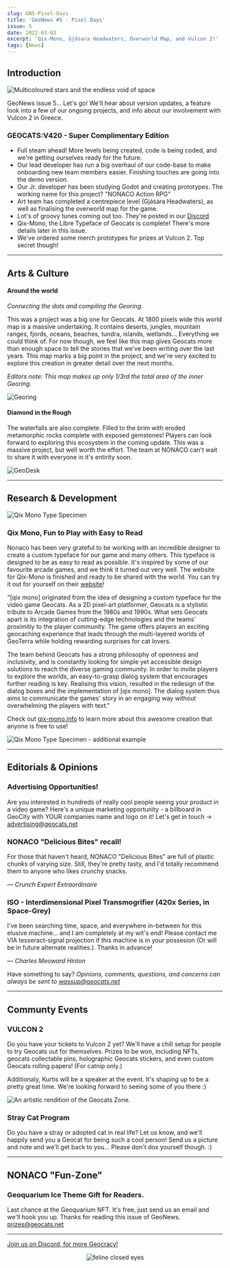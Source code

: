 ```yaml
---
slug: GN5-Pixel-Days
title: 'GeoNews #5 - Pixel Days'
issue: 5
date: 2022-03-03
excerpt: 'Qix-Mono, Gjásara Headwaters, Overworld Map, and Vulcon 2!'
tags: [News]
---
```


## **Introduction**

![Multicoloured stars and the endless void of space](/geonews/stars.png)

GeoNews issue 5... Let's go!
We'll hear about version updates, a feature look into a few of our ongoing projects, and info about our involvement with Vulcon 2 in Greece.

### GEOCATS:V420 - Super Complimentary Edition

- Full steam ahead! More levels being created, code is being coded, and we're getting ourselves ready for the future. 
- Our lead developer has run a big overhaul of our code-base to make onboarding new team members easier. Finishing touches are going into the demo version.
- Our Jr. developer has been studying Godot and creating prototypes. The working name for this project? "NONACO Action RPG"
- Art team has completed a centrepiece level (Gjásara Headwaters), as well as finalising the overworld map for the game.
- Lot's of groovy tunes coming out too. They're posted in our [Discord](https://discord.gg/JW6mgyN3rk)
- Qix-Mono, the Libre Typeface of Geocats is complete! There's more details later in this issue.
- We've ordered some merch prototypes for prizes at Vulcon 2. Top secret though!

---

## **Arts & Culture**

#### Around the world

*Connecting the dots and compiling the Georing.* 

This was a project was a big one for Geocats. At 1800 pixels wide this world map is a massive undertaking. It contains deserts, jungles, mountain ranges, fjords, oceans, beaches, tundra, islands, wetlands... Everything we could think of.
For now though, we feel like this map gives Geocats more than enough space to tell the stories that we've been writing over the last years. This map marks a big point in the project, and we're very excited to explore this creation in greater detail over the next months.

*Editors note: This map makes up only 1/3rd the total area of the inner Georing.*

![Georing](/geonews/ringmap.png)

#### Diamond in the Rough

The waterfalls are also complete. Filled to the brim with eroded metamorphic rocks complete with exposed gemstones! Players can look forward to exploring this ecosystem in the coming update.
This was a massive project, but well worth the effort. The team at NONACO can't wait to share it with everyone in it's entirity soon.

![GeoDesk](/geonews/river_gem.png)

---

## **Research & Development**

![Qix Mono Type Specimen](/geonews/qixmono1.jpg)

### Qix Mono, Fun to Play with Easy to Read

Nonaco has been very grateful to be working with an incredible designer to create a custom typeface for our game and many others. This typeface is designed to be as easy to read as possible. It's inspired by some of our favourite arcade games, and we think it turned out very well. 
The website for Qix-Mono is finished and ready to be shared with the world. You can try it out for yourself on their [website](https://qix-mono.info/)!

"[qix mono] originated from the idea of designing a custom typeface for the video game Geocats. As a 2D pixel-art platformer, Geocats is a stylistic tribute to Arcade Games from the 1980s and 1990s. What sets Geocats apart is its integration of cutting-edge technologies and the teams' proximitiy to the player community. The game offers players an exciting geocaching experience that leads through the multi-layered worlds of GeoTerra while holding rewarding surprises for cat lovers.

The team behind Geocats has a strong philosophy of openness and inclusivity, and is constantly looking for simple yet accessible design solutions to reach the diverse gaming community. In order to invite players to explore the worlds, an easy-to-grasp dialog system that encourages further reading is key. Realising this vision, resulted in the redesign of the dialog boxes and the implementation of [qix mono]. The dialog system thus aims to communicate the games' story in an engaging way without overwhelming the players with text."

Check out [qix-mono.info](https://qix-mono.info/) to learn more about this awesome creation that anyone is free to use!

![Qix Mono Type Specimen - additional example](/geonews/qixmono2.jpg)


---

## **Editorials & Opinions**

### Advertising Opportunities!

Are you interested in hundreds of really cool people seeing your product in a video game?
Here's a unique marketing opportunity - a billboard in GeoCity with YOUR companies name and logo on it! 
Let's get in touch -> advertising@geocats.net

### NONACO "Delicious Bites" recall!

For those that haven't heard, NONACO "Delicious Bites" are full of plastic chunks of varying size. Still, they're pretty tasty, and I'd totally recommend them to anyone who likes crunchy snacks.

— *Crunch Expert Extraordinaire*

### ISO - Interdimensional Pixel Transmogrifier (420x Series, in Space-Grey)

I've been searching time, space, and everywhere in-between for this elusive machine... and I am completely at my wit's end! Please contact me VIA tesseract-signal projection if this machine is in your possesion (Or will be in future alternate realities.).
Thanks in advance!

— *Charles Meoward Hinton*

Have something to say? *Opinions, comments, questions, and concerns can always be sent to wassup@geocats.net*

---

## **Communty Events**

### VULCON 2

Do you have your tickets to Vulcon 2 yet? 
We'll have a chill setup for people to try Geocats out for themselves. Prizes to be won, including NFTs, geocats collectable pins, holographic Geocats stickers, and even custom Geocats rolling papers! (For catnip only.)

Additionaly, Kurtis will be a speaker at the event. It's shaping up to be a pretty great time. We're looking forward to seeing some of you there :)

![An *artistic* rendition of the Geocats Zone.](/geonews/booth_promo.png)

### Stray Cat Program

Do you have a stray or adopted cat in real life? 
Let us know, and we'll happily send you a Geocat for being such a cool person! Send us a picture and note and we'll get back to you... Please don't dox yourself though. :)

---

## **NONACO "Fun-Zone"**

### Geoquarium Ice Theme Gift for Readers.

Last chance at the Geoquarium NFT. It's free, just send us an email and we'll hook you up. Thanks for reading this issue of GeoNews.
prizes@geocats.net

---

[Join us on Discord, for more Geocracy! ](https://discord.gg/JW6mgyN3rk) 

<center>


![feline closed eyes](/geonews/feline_closed_eyes.png)
</center>

<style>
img {
    max-width: 100%;
}
</style>
